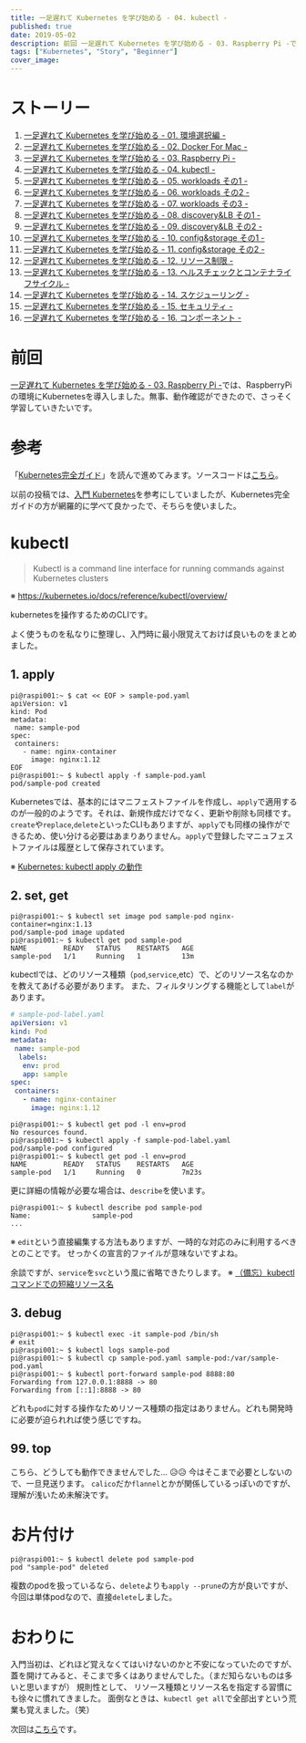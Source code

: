 ```yaml
---
title: 一足遅れて Kubernetes を学び始める - 04. kubectl -
published: true
date: 2019-05-02
description: 前回 一足遅れて Kubernetes を学び始める - 03. Raspberry Pi -では、RaspberryPiの環境にKubernetesを導入しました。無事、動作確認ができたので、さっそく学習していきたいです。
tags: ["Kubernetes", "Story", "Beginner"]
cover_image: 
---
```


<!--  TODO: TOC -->

# ストーリー
1. [一足遅れて Kubernetes を学び始める - 01. 環境選択編 -](./start_the_learning_kubernetes_01.md)
1. [一足遅れて Kubernetes を学び始める - 02. Docker For Mac -](./start_the_learning_kubernetes_02.md)
1. [一足遅れて Kubernetes を学び始める - 03. Raspberry Pi -](./start_the_learning_kubernetes_03.md)
1. [一足遅れて Kubernetes を学び始める - 04. kubectl -](./start_the_learning_kubernetes_04.md)
1. [一足遅れて Kubernetes を学び始める - 05. workloads その1 -](./start_the_learning_kubernetes_05.md)
1. [一足遅れて Kubernetes を学び始める - 06. workloads その2 -](./start_the_learning_kubernetes_06.md)
1. [一足遅れて Kubernetes を学び始める - 07. workloads その3 -](./start_the_learning_kubernetes_07.md)
1. [一足遅れて Kubernetes を学び始める - 08. discovery&LB その1 -](./start_the_learning_kubernetes_08.md)
1. [一足遅れて Kubernetes を学び始める - 09. discovery&LB その2 -](./start_the_learning_kubernetes_09.md)
1. [一足遅れて Kubernetes を学び始める - 10. config&storage その1 -](./start_the_learning_kubernetes_10.md)
1. [一足遅れて Kubernetes を学び始める - 11. config&storage その2 -](./start_the_learning_kubernetes_11.md)
1. [一足遅れて Kubernetes を学び始める - 12. リソース制限 -](./start_the_learning_kubernetes_12.md)
1. [一足遅れて Kubernetes を学び始める - 13. ヘルスチェックとコンテナライフサイクル -](./start_the_learning_kubernetes_13.md)
1. [一足遅れて Kubernetes を学び始める - 14. スケジューリング -](./start_the_learning_kubernetes_14.md)
1. [一足遅れて Kubernetes を学び始める - 15. セキュリティ -](./start_the_learning_kubernetes_15.md)
1. [一足遅れて Kubernetes を学び始める - 16. コンポーネント -](./start_the_learning_kubernetes_16.md)

# 前回
[一足遅れて Kubernetes を学び始める - 03. Raspberry Pi -](./start_the_learning_kubernetes_03.md)では、RaspberryPiの環境にKubernetesを導入しました。無事、動作確認ができたので、さっそく学習していきたいです。

# 参考
「[Kubernetes完全ガイド](https://www.amazon.co.jp/Kubernetes%E5%AE%8C%E5%85%A8%E3%82%AC%E3%82%A4%E3%83%89-impress-top-gear-%E9%9D%92%E5%B1%B1/dp/4295004804/)」を読んで進めてみます。ソースコードは[こちら](https://github.com/MasayaAoyama/kubernetes-perfect-guide)。

以前の投稿では、[入門 Kubernetes](https://www.amazon.co.jp/%E5%85%A5%E9%96%80-Kubernetes-Kelsey-Hightower/dp/4873118409/)を参考にしていましたが、Kubernetes完全ガイドの方が網羅的に学べて良かったで、そちらを使いました。

# kubectl

> Kubectl is a command line interface for running commands against Kubernetes clusters

※ https://kubernetes.io/docs/reference/kubectl/overview/

kubernetesを操作するためのCLIです。

よく使うものを私なりに整理し、入門時に最小限覚えておけば良いものをまとめました。

## 1. apply

```shell
pi@raspi001:~ $ cat << EOF > sample-pod.yaml
apiVersion: v1
kind: Pod
metadata:
 name: sample-pod
spec:
 containers:
   - name: nginx-container
     image: nginx:1.12
EOF
pi@raspi001:~ $ kubectl apply -f sample-pod.yaml
pod/sample-pod created
```

Kubernetesでは、基本的にはマニフェストファイルを作成し、`apply`で適用するのが一般的のようです。それは、新規作成だけでなく、更新や削除も同様です。`create`や`replace`,`delete`といったCLIもありますが、`apply`でも同様の操作ができるため、使い分ける必要はあまりありません。`apply`で登録したマニュフェストファイルは履歴として保存されています。

※ [Kubernetes: kubectl apply の動作](https://qiita.com/tkusumi/items/0bf5417c865ef716b221)

## 2. set, get

```shell
pi@raspi001:~ $ kubectl set image pod sample-pod nginx-container=nginx:1.13
pod/sample-pod image updated
pi@raspi001:~ $ kubectl get pod sample-pod
NAME         READY   STATUS    RESTARTS   AGE
sample-pod   1/1     Running   1          13m
```

kubectlでは、どのリソース種類（`pod`,`service`,etc）で、どのリソース名なのかを教えてあげる必要があります。
また、フィルタリングする機能として`label`があります。

```yaml
# sample-pod-label.yaml
apiVersion: v1
kind: Pod
metadata:
 name: sample-pod
  labels:
   env: prod
   app: sample
spec:
 containers:
   - name: nginx-container
     image: nginx:1.12
```

```shell
pi@raspi001:~ $ kubectl get pod -l env=prod
No resources found.
pi@raspi001:~ $ kubectl apply -f sample-pod-label.yaml
pod/sample-pod configured
pi@raspi001:~ $ kubectl get pod -l env=prod
NAME         READY   STATUS    RESTARTS   AGE
sample-pod   1/1     Running   0          7m23s
```

更に詳細の情報が必要な場合は、`describe`を使います。

```shell
pi@raspi001:~ $ kubectl describe pod sample-pod
Name:               sample-pod
...
```

※ `edit`という直接編集する方法もありますが、一時的な対応のみに利用するべきとのことです。
せっかくの宣言的ファイルが意味ないですよね。

余談ですが、`service`を`svc`という風に省略できたりします。
※ [（備忘）kubectl コマンドでの短縮リソース名](https://qiita.com/nagase/items/3b8f905f432abba15b5a)

## 3. debug

```shell
pi@raspi001:~ $ kubectl exec -it sample-pod /bin/sh
# exit
pi@raspi001:~ $ kubectl logs sample-pod
pi@raspi001:~ $ kubectl cp sample-pod.yaml sample-pod:/var/sample-pod.yaml
pi@raspi001:~ $ kubectl port-forward sample-pod 8888:80
Forwarding from 127.0.0.1:8888 -> 80
Forwarding from [::1]:8888 -> 80
```

どれも`pod`に対する操作なためリソース種類の指定はありません。どれも開発時に必要が迫られれば使う感じですね。

## 99. top
こちら、どうしても動作できませんでした... 😥😥
今はそこまで必要としないので、一旦見送ります。
`calico`だか`flannel`とかが関係しているっぽいのですが、理解が浅いため未解決です。

# お片付け

```shell
pi@raspi001:~ $ kubectl delete pod sample-pod
pod "sample-pod" deleted
```

複数のpodを扱っているなら、`delete`よりも`apply --prune`の方が良いですが、今回は単体podなので、直接`delete`しました。

# おわりに
入門当初は、どれほど覚えなくてはいけないのかと不安になっていたのですが、
蓋を開けてみると、そこまで多くはありませんでした。（まだ知らないものは多いと思いますが）
規則性として、 リソース種類とリソース名を指定する習慣にも徐々に慣れてきました。
面倒なときは、`kubectl get all`で全部出すという荒業も覚えました。（笑）

次回は[こちら](./start_the_learning_kubernetes_05.md)です。
